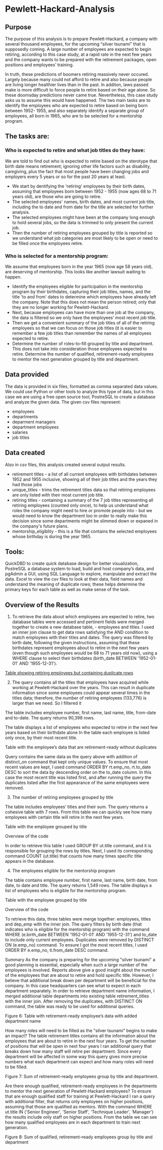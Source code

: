 # Pewlett-Hackard-Analysis
## Purpose
The purpose of this analysis is to prepare Pewlett-Hackard, a company with several thousand employees, for the upcoming “silver tsunami” that is supposedly coming. A large number of employees are expected to begin retiring, according to this case study, at a rapid rate in the next few years and the company wants to be prepared with the retirement packages, open positions and employees’ training. 

In truth, these predictions of boomers retiring massively never occured. Largely because many could not afford to retire and also because people are living longer healthier lives than in the past. In additon, laws passed make is more difficult to force people to retire based on their age alone. So these doomsday predictions never came true. Nevertheless, this case study asks us to assume this would have happened.  The two main tasks are to identify the employees who are expected to retire based on being born between 1952- 1955,  and also separately identify a separate group of employees, all born in 1965, who are to be selected for a mentorship program. 

## The tasks are:

### Who is expected to retire and what job titles do they have: 
We are told to find out who is expected to retire based on the sterotype that birth date means retirement; ignoring other life factors such as disability, caregiving, plus the fact that most people have been changing jobs and employers every 5 years or so for the past 20 years at least.
* We start by dentifying the 'retiring' employees by their birth dates, assuming that employees born between 1952 - 1955 (now ages 68 to 71 years old), are those who are going to retire. 
* The selected employees' names, birth dates, and most current job title, including the to date and from date for the title are selected for further analysis.
* The selected employees might have been at the company long enough to hold several jobs, so the data is trimmed to only present the current job.
* Then the number of retiring employees grouped by title is reported so we understand what job categories are most likely to be open or need to be filled once the employees retire.

### Who is selected for a mentorship program: 
We assume that employees born in the year 1965 (now age 58 years old), are deserving of mentorship. This looks like another lawsuit waiting to happen.
* Identify the employees eligible for participation in the mentorship program by their birthdates, capturing their job titles, names, and the title 'to and from' dates to determine which employees have already left the company. Note that this does not mean the person retired; only that they are no longer working for Pewlett-Hackard.
* Next, because employees can have more than one job at the company, the data is filtered so we only have the employees' most recent job title. 
* Then we get a convenient summary of the job titles of all of the retiring employees so that we can focus on those job titles (it is easier to remember a few job titles than remember the names of all employees expected to retire.
* Determine the number of roles-to-fill grouped by title and department. This does not take into consideration those employees expected to retire.
Determine the number of qualified, retirement-ready employees to mentor the next generation grouped by title and department.

## Data provided
The data is provided in six files, formatted as comma separated data values. We could use Python or other tools to analyze this type of data, but in this case we are using a free open source tool, PostreSQL to create a database and analyze the given data. The given csv files represent:
* employees
* departments
* deparment managers
* department employees
* salaries
* job titles

## Data created
Also in csv files, this analysis created several output results.
* retirement titles - a list of all current employees with birthdates between 1952 and 1955 inclusive, showing all of their job titles and the years they had those jobs
* unique_titles - trims the retirement titles data so that retiring employees are only listed with their most current job title.
* retiring titles - containing a summary of the 7 job titles representing all retiring employees (counted only once), to help us understand what roles the company might need to hire or promote people into - but we would need to know the department too in order to really make this decision since some departments might be slimmed down or expaned in the company's future plans.
* mentorship_eligiblity - this is a file that contains the selected employees whose birthday is during the year 1965. 

## Tools:
QuickDBD to create quick database design for better visualization,
PostreSQL a database system to load, build and host company’s data, and
pgAdmin a GUI, using SQL Language to explore, manipulate and extract the data.
Excel to view the csv files to look at their data, field names and understand the meaning of duplicate rows; these helps determine the primary keys for each table as well as make sense of the task.


## Overview of the Results

1. To retrieve the data about which employees are expected to retire, two database tables were accessed and pertinent fields were merged together to create a new database table,  - employees and titles. I used an inner join clause to get data rows satisfying the AND condition to match employees with their titles and dates. The query was filtered by birth date, following the given instructions, assuming that these birthdates represent employees about to retire in the next few years (even though such employees would be 68 to 71 years old now),  using a WHERE clause to select their birthdates (birth_date BETWEEN '1952-01-01' AND '1955-12-31').

  [Table showing retiring employees but containing duplicate rows](Queries/retirement_titles.PNG)

2. The query contains all the titles that employees have acquired while working at Pewlett-Hackard over the years. This can result in duplicate information since some employees could appear several times in the titles data; therefore, the number of retiring employees (133,776) is larger than we need.  So I filtered it 

The table includes employee number, first name, last name, title, from-date and to-date.
The query returns 90,398 rows.

The table displays a list of employees who expected to retire in the next few years based on their birthdate alone
In the table each employee is listed only once, by their most recent title.


Table with the employee’s data that are retirement-ready without duplicates


Query contains the same data as the query above with addition of distinct_on command that kept only unique values. To ensure that most recent values are kept, I used command ORDER BY rt.emp_no, rt.to_date DESC to sort the data by descending order on the to_date column. In this case the most recent title was listed first, and after running the query the duplicates listed after the first appearance of the same employees were removed.

3. The number of retiring employees grouped by title

The table includes employees’ titles and their sum.
The query returns a cohesive table with 7 rows.
From this table we can quickly see how many employees with certain title will retire in the next few years.


Table with the employee grouped by title

Overview of the code

In order to retrieve this table I used GROUP BY ut.title command, and it is responsible for grouping the rows by titles. Next, I used its corresponding command COUNT (ut.title) that counts how many times specific title appears in the database.

4. The employees eligible for the mentorship program

The table contains employee number, first name, last name, birth date, from date, to date and title.
The query returns 1,549 rows.
The table displays a list of employees who is eligible for the mentorship program.


Table with the employee grouped by title

Overview of the code

To retrieve this data, three tables were merge together: employees, titles and dep_emp with the inner join. The query filters by birth date (that indicates who is eligible for the mentorship program) with the command WHERE (e.birth_date BETWEEN '1952-01-01' AND '1955-12-31') and to_date to include only current employees. Duplicates were removed by DISTINCT ON (e.emp_no) command. To ensure I got the most recent titles, I used ORDER BY e.emp_no, ti.from_date DESC command.



Summary
As the company is preparing for the upcoming "silver tsunami" a good planning is essential, especially when such a large number of the employees is involved. Reports above give a good insight about the number of the employees that are about to retire and hold specific title. However, I believe that additional break down per department will be beneficial for the company. In this case headquarters can see what to expect in each department separately. In order to retrieve department name information, I merged additional table departments into existing table retirement_titles with the inner join. After removing the duplicates, with DISTINCT ON command, the table was ready to be used for additional queries.



Figure 6: Table with retirement-ready employee’s data with added department name



How many roles will need to be filled as the "silver tsunami" begins to make an impact?
The table retirement titles contains all the information about the employees that are about to retire in the next four years. To get the number of positions that will be open in next four years I ran additional query that breaks down how many staff will retire per department. Since every department will be affected in some way this query gives more precise numbers what each department can expect and how many roles will need to be filled.



Figure 7: Sum of retirement-ready employees group by title and department.


Are there enough qualified, retirement-ready employees in the departments to mentor the next generation of Pewlett-Hackard employees?
To ensure that are enough qualified staff for training at Pewlett-Hackard I ran a query with additional filter, that returns only employees on higher positions, assuming that those are qualified as mentors. With the command WHERE ut.title IN ('Senior Engineer', 'Senior Staff', 'Technique Leader', 'Manager') the results include only staff on higher positions. From the table we can see how many qualified employees are in each department to train next generation.



Figure 8: Sum of qualified, retirement-ready employees group by title and department

